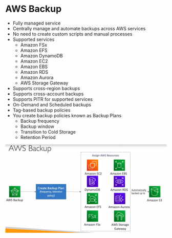 # AWS Backup

* Fully managed service
* Centrally manage and automate backups across AWS services
* No need to create custom scripts and manual processes
* Supported services
  * Amazon FSx
  * Amazon EFS
  * Amazon DynamoDB
  * Amazon EC2
  * Amazon EBS
  * Amazon RDS
  * Amazon Aurora
  * AWS Storage Gateway
* Supports cross-region backups
* Supports cross-account backups
* Supports PITR for supported services
* On-Demand and Scheduled backups
* Tag-based backup policies
* You create backup policies known as Backup Plans
  * Backup frequency
  * Backup window
  * Transition to Cold Storage
  * Retention Period
  
![Backup](images/Backup.png)
